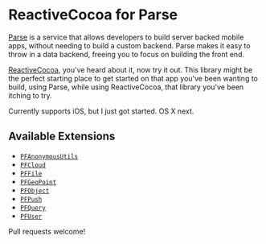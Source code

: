 # ReactiveCocoa for Parse

[Parse](http://parse.com) is a service that allows developers to build server
backed mobile apps, without needing to build a custom backend. Parse makes it
easy to throw in a data backend, freeing you to focus on building the front
end.

[ReactiveCocoa](https://github.com/ReactiveCocoa/ReactiveCocoa), you've heard
about it, now try it out. This library might be the perfect starting place to
get started on that app you've been wanting to build, using Parse, while using
ReactiveCocoa, that library you've been itching to try.

Currently supports iOS, but I just got started. OS X next.

## Available Extensions

* [`PFAnonymousUtils`](//github.com/kastiglione/Parse-RACExtensions/blob/master/Parse-RACExtensions/PFAnonymousUtils+RACExtensions.h)
* [`PFCloud`](//github.com/kastiglione/Parse-RACExtensions/blob/master/Parse-RACExtensions/PFCloud+RACExtensions.h)
* [`PFFile`](//github.com/kastiglione/Parse-RACExtensions/blob/master/Parse-RACExtensions/PFFile+RACExtensions.h)
* [`PFGeoPoint`](//github.com/kastiglione/Parse-RACExtensions/blob/master/Parse-RACExtensions/PFGeoPoint+RACExtensions.h)
* [`PFObject`](//github.com/kastiglione/Parse-RACExtensions/blob/master/Parse-RACExtensions/PFObject+RACExtensions.h)
* [`PFPush`](//github.com/kastiglione/Parse-RACExtensions/blob/master/Parse-RACExtensions/PFPush+RACExtensions.h)
* [`PFQuery`](//github.com/kastiglione/Parse-RACExtensions/blob/master/Parse-RACExtensions/PFQuery+RACExtensions.h)
* [`PFUser`](//github.com/kastiglione/Parse-RACExtensions/blob/master/Parse-RACExtensions/PFUser+RACExtensions.h)

Pull requests welcome!
